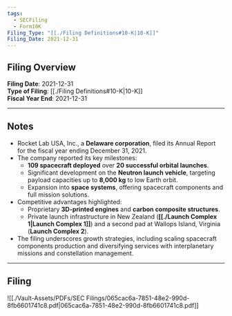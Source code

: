 ```yaml
---
tags:
  - SECFiling
  - Form10K
Filing_Type: "[[./Filing Definitions#10-K|10-K]]"
Filing_Date: 2021-12-31
---
```


## Filing Overview

**Filing Date**: 2021-12-31  
**Type of Filing**: [[./Filing Definitions#10-K|10-K]]  
**Fiscal Year End**: 2021-12-31  

---

## Notes

- Rocket Lab USA, Inc., a **Delaware corporation**, filed its Annual Report for the fiscal year ending December 31, 2021.
- The company reported its key milestones:
  - **109 spacecraft deployed** over **20 successful orbital launches**.
  - Significant development on the **Neutron launch vehicle**, targeting payload capacities up to **8,000 kg** to low Earth orbit.
  - Expansion into **space systems**, offering spacecraft components and full mission solutions.
- Competitive advantages highlighted:
  - Proprietary **3D-printed engines** and **carbon composite structures**.
  - Private launch infrastructure in New Zealand (**[[./Launch Complex 1|Launch Complex 1]]**) and a second pad at Wallops Island, Virginia (**Launch Complex 2**).
- The filing underscores growth strategies, including scaling spacecraft components production and diversifying services with interplanetary missions and constellation management.

---

## Filing

![[./Vault-Assets/PDFs/SEC Filings/065cac6a-7851-48e2-990d-8fb6601741c8.pdf|065cac6a-7851-48e2-990d-8fb6601741c8.pdf]]
